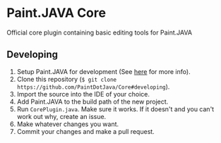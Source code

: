Paint.JAVA Core
===============
Official core plugin containing basic editing tools for Paint.JAVA

## Developing
1. Setup Paint.JAVA for development
(See [here](https://github.com/PaintDotJava/Paint.JAVA#developing) for more info).
2. Clone this repository (`$ git clone https://github.com/PaintDotJava/Core#developing`).
3. Import the source into the IDE of your choice.
4. Add Paint.JAVA to the build path of the new project.
5. Run `CorePlugin.java`. Make sure it works. If it doesn't and you can't work
out why, create an issue.
6. Make whatever changes you want.
7. Commit your changes and make a pull request.
